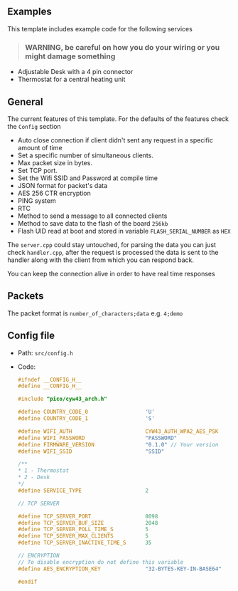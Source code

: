 ## Examples

This template includes example code for the following services

> ### **WARNING, be careful on how you do your wiring or you might damage something**

- Adjustable Desk with a 4 pin connector
- Thermostat for a central heating unit

## General

The current features of this template. For the defaults of the features check the `Config` section

- Auto close connection if client didn't sent any request in a specific amount of time
- Set a specific number of simultaneous clients.
- Max packet size in bytes.
- Set TCP port.
- Set the Wifi SSID and Password at compile time
- JSON format for packet's data
- AES 256 CTR encryption
- PING system
- RTC
- Method to send a message to all connected clients
- Method to save data to the flash of the board `256kb`
- Flash UID read at boot and stored in variable `FLASH_SERIAL_NUMBER` as `HEX`

The `server.cpp` could stay untouched, for parsing the data you can just check `handler.cpp`, after the request is processed the data is sent to the handler along with the client from which you can respond back.

You can keep the connection alive in order to have real time responses

## Packets

The packet format is `number_of_characters;data` e.g. `4;demo`

## Config file

- Path: `src/config.h`
- Code:

  ```h
  #ifndef __CONFIG_H__
  #define __CONFIG_H__

  #include "pico/cyw43_arch.h"

  #define COUNTRY_CODE_0                  'U'
  #define COUNTRY_CODE_1                  'S'

  #define WIFI_AUTH                       CYW43_AUTH_WPA2_AES_PSK
  #define WIFI_PASSWORD                   "PASSWORD"
  #define FIRMWARE_VERSION                "0.1.0" // Your version
  #define WIFI_SSID                       "SSID"

  /**
  * 1 - Thermostat
  * 2 - Desk
  */
  #define SERVICE_TYPE                    2

  // TCP SERVER

  #define TCP_SERVER_PORT                 8098
  #define TCP_SERVER_BUF_SIZE             2048
  #define TCP_SERVER_POLL_TIME_S          5
  #define TCP_SERVER_MAX_CLIENTS          5
  #define TCP_SERVER_INACTIVE_TIME_S      35

  // ENCRYPTION
  // To disable encryption do not define this variable
  #define AES_ENCRYPTION_KEY              "32-BYTES-KEY-IN-BASE64"

  #endif
  ```
